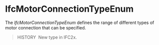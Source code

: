# IfcMotorConnectionTypeEnum

The _IfcMotorConnectionTypeEnum_ defines the range of different types of motor connection that can be specified.

> HISTORY&nbsp; New type in IFC2x.
